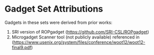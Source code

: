 # Gadget Set Attributions

Gadgets in these sets were derived from prior works:
 1. SRI version of ROPgadget (https://github.com/SRI-CSL/ROPgadget)
 2. Microgadget Scanner tool (not publicly available) referenced in (https://www.usenix.org/system/files/conference/woot12/woot12-final9.pdf)



